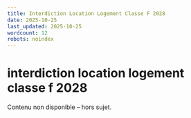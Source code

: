 ```yaml
---
title: Interdiction Location Logement Classe F 2028
date: 2025-10-25
last_updated: 2025-10-25
wordcount: 12
robots: noindex
---
```


# interdiction location logement classe f 2028

Contenu non disponible – hors sujet.